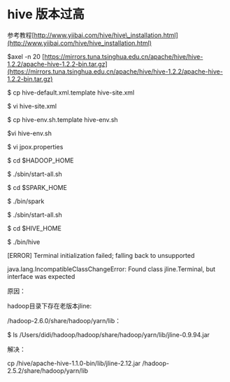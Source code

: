 # hive 版本过高

参考教程[http://www.yiibai.com/hive/hive\_installation.html](http://www.yiibai.com/hive/hive_installation.html)

$axel -n 20 [https://mirrors.tuna.tsinghua.edu.cn/apache/hive/hive-1.2.2/apache-hive-1.2.2-bin.tar.gz](https://mirrors.tuna.tsinghua.edu.cn/apache/hive/hive-1.2.2/apache-hive-1.2.2-bin.tar.gz)

$ cp hive-default.xml.template hive-site.xml

$ vi hive-site.xml

$ cp hive-env.sh.template hive-env.sh

$vi hive-env.sh

$ vi jpox.properties

$  cd $HADOOP\_HOME

$ ./sbin/start-all.sh

$  cd $SPARK\_HOME

$  ./bin/spark

$  ./sbin/start-all.sh

$  cd $HIVE\_HOME

$  ./bin/hive

\[ERROR\] Terminal initialization failed; falling back to unsupported

java.lang.IncompatibleClassChangeError: Found class jline.Terminal, but interface was expected

原因：

hadoop目录下存在老版本jline:

/hadoop-2.6.0/share/hadoop/yarn/lib：

$    ls /Users/didi/hadoop/hadoop/share/hadoop/yarn/lib/jline-0.9.94.jar

解决：

cp /hive/apache-hive-1.1.0-bin/lib/jline-2.12.jar /hadoop-2.5.2/share/hadoop/yarn/lib

